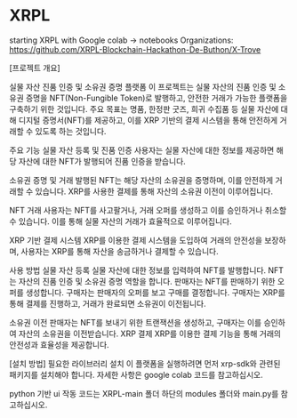 # XRPL
starting XRPL with Google colab -> notebooks
Organizations: https://github.com/XRPL-Blockchain-Hackathon-De-Buthon/X-Trove

[프로젝트 개요]

실물 자산 진품 인증 및 소유권 증명 플랫폼
이 프로젝트는 실물 자산의 진품 인증 및 소유권 증명을 NFT(Non-Fungible Token)로 발행하고, 안전한 거래가 가능한 플랫폼을 구축하기 위한 것입니다. 주요 목표는 명품, 한정판 굿즈, 희귀 수집품 등 실물 자산에 대해 디지털 증명서(NFT)를 제공하고, 이를 XRP 기반의 결제 시스템을 통해 안전하게 거래할 수 있도록 하는 것입니다.

주요 기능
실물 자산 등록 및 진품 인증
사용자는 실물 자산에 대한 정보를 제공하면 해당 자산에 대한 NFT가 발행되어 진품 인증을 받습니다.

소유권 증명 및 거래
발행된 NFT는 해당 자산의 소유권을 증명하며, 이를 안전하게 거래할 수 있습니다. XRP를 사용한 결제를 통해 자산의 소유권 이전이 이루어집니다.

NFT 거래
사용자는 NFT를 사고팔거나, 거래 오퍼를 생성하고 이를 승인하거나 취소할 수 있습니다. 이를 통해 실물 자산의 거래가 효율적으로 이루어집니다.

XRP 기반 결제 시스템
XRP를 이용한 결제 시스템을 도입하여 거래의 안전성을 보장하며, 사용자는 XRP를 통해 자산을 송금하거나 결제할 수 있습니다.

사용 방법
실물 자산 등록
실물 자산에 대한 정보를 입력하여 NFT를 발행합니다.
NFT는 자산의 진품 인증 및 소유권 증명 역할을 합니다.
판매자는 NFT를 판매하기 위한 오퍼를 생성합니다.
구매자는 판매자의 오퍼를 보고 구매를 결정합니다.
구매자는 XRP를 통해 결제를 진행하고, 거래가 완료되면 소유권이 이전됩니다.

소유권 이전
판매자는 NFT를 보내기 위한 트랜잭션을 생성하고, 구매자는 이를 승인하여 자산의 소유권을 이전받습니다.
XRP 결제
XRP를 이용한 결제 기능을 통해 거래의 안전성과 효율성을 제공합니다.

[설치 방법]
필요한 라이브러리 설치
이 플랫폼을 실행하려면 먼저 xrp-sdk와 관련된 패키지를 설치해야 합니다. 자세한 사항은 google colab 코드를 참고하십시오.

python 기반 ui 작동 코드는 XRPL-main 폴더 하단의 modules 폴더와 main.py를 참고하십시오.

